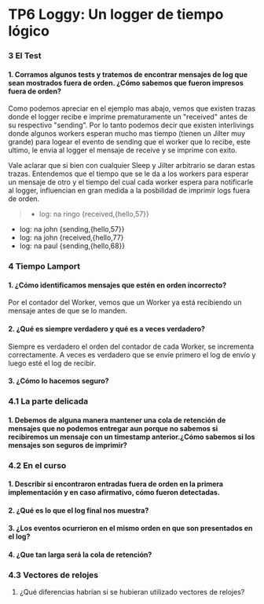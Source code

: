 # TP6 Loggy: Un logger de tiempo lógico

### 3 El Test

#### 1. Corramos algunos tests y tratemos de encontrar mensajes de log que sean mostrados fuera de orden. ¿Cómo sabemos que fueron impresos fuera de orden?

Como podemos apreciar en el ejemplo mas abajo, vemos que existen trazas donde el logger recibe e imprime prematuramente un "received" antes de su respectivo "sending". Por lo tanto podemos decir que existen interlivings donde algunos  workers esperan mucho mas tiempo (tienen un Jilter muy grande) para logear el evento de sending que el worker que lo recibe, este ultimo, le envia al logger el mensaje de receive y se imprime con exito.

Vale aclarar que si bien con cualquier Sleep y Jilter arbitrario se daran estas trazas. Entendemos que el tiempo que se le da a los workers para esperar un mensaje de otro y el tiempo del cual cada worker espera para notificarle al logger, influencian en gran medida a la posbilidad de imprimir logs fuera de orden.

> - log: na ringo {received,{hello,57}}
- log: na john {sending,{hello,57}}
- log: na john {received,{hello,77}
- log: na paul {sending,{hello,68}}



### 4 Tiempo Lamport

#### 1. ¿Cómo identificamos mensajes que estén en orden incorrecto?
Por el contador del Worker, vemos que un Worker ya está recibiendo un mensaje antes de que se lo manden.


#### 2. ¿Qué es siempre verdadero y qué es a veces verdadero?
Siempre es verdadero el orden del contador de cada Worker, se incrementa correctamente.
A veces es verdadero que se envíe primero el log de envío y luego esté el log de recibir.


#### 3. ¿Cómo lo hacemos seguro?




### 4.1 La parte delicada

#### 1. Debemos de alguna manera mantener una cola de retención de mensajes que no podemos entregar aun porque no sabemos si recibiremos un mensaje con un timestamp anterior.¿Cómo sabemos si los mensajes son seguros de imprimir?




### 4.2 En el curso

#### 1. Describir si encontraron entradas fuera de orden en la primera implementación y en caso afirmativo, cómo fueron detectadas.



#### 2. ¿Qué es lo que el log final nos muestra?



#### 3. ¿Los eventos ocurrieron en el mismo orden en que son presentados en el log?



#### 4. ¿Que tan larga será la cola de retención?




### 4.3 Vectores de relojes

1. ¿Qué diferencias habrían si se hubieran utilizado vectores de relojes?
